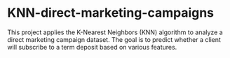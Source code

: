 # KNN-direct-marketing-campaigns
This project applies the K-Nearest Neighbors (KNN) algorithm to analyze a direct marketing campaign dataset. The goal is to predict whether a client will subscribe to a term deposit based on various features.
